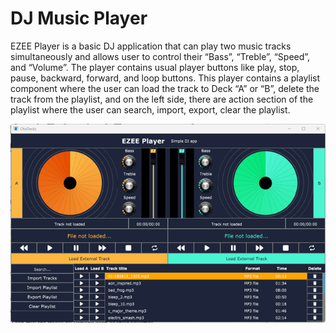 # DJ Music Player

EZEE Player is a basic DJ application that can play two music tracks simultaneously and allows user to control their “Bass”, “Treble”, “Speed”, and “Volume”.
The player contains usual player buttons like play, stop, pause, backward, forward, and loop buttons.
This player contains a playlist component where the user can load the track to Deck “A” or “B”, delete the track from the playlist, and on the left side, there are action section of the playlist where the user can search, import, export, clear the playlist.

![alt text](https://github.com/gshudhanshu/DJ-Music-Player/blob/master/screenshot.png "EZEE player screenshot")
